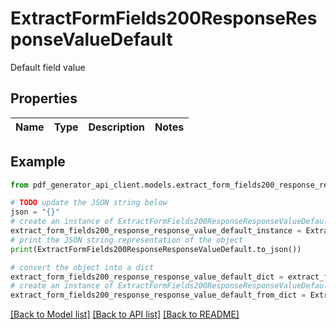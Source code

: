 # ExtractFormFields200ResponseResponseValueDefault

Default field value

## Properties

Name | Type | Description | Notes
------------ | ------------- | ------------- | -------------

## Example

```python
from pdf_generator_api_client.models.extract_form_fields200_response_response_value_default import ExtractFormFields200ResponseResponseValueDefault

# TODO update the JSON string below
json = "{}"
# create an instance of ExtractFormFields200ResponseResponseValueDefault from a JSON string
extract_form_fields200_response_response_value_default_instance = ExtractFormFields200ResponseResponseValueDefault.from_json(json)
# print the JSON string representation of the object
print(ExtractFormFields200ResponseResponseValueDefault.to_json())

# convert the object into a dict
extract_form_fields200_response_response_value_default_dict = extract_form_fields200_response_response_value_default_instance.to_dict()
# create an instance of ExtractFormFields200ResponseResponseValueDefault from a dict
extract_form_fields200_response_response_value_default_from_dict = ExtractFormFields200ResponseResponseValueDefault.from_dict(extract_form_fields200_response_response_value_default_dict)
```
[[Back to Model list]](../README.md#documentation-for-models) [[Back to API list]](../README.md#documentation-for-api-endpoints) [[Back to README]](../README.md)


